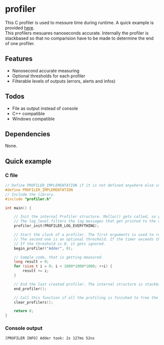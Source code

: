 # profiler

This C profiler is used to messure time during runtime. A quick example is provided [here](#example).  
This profilers mesuares nanoseconds accurate. Internally the profiler is stackbased so that no comparision have to be made to determine the end of one profiler.

## Features

- Nanosecond accurate measuring
- Optional thresholds for each profiler
- Filterable levels of outputs (errors, alerts and infos)

## Todos

- File as output instead of console
- C++ compatible
- Windows compatible

## Dependencies

None.

## Quick example

### C file

```c
// Define PROFILER_IMPLEMENTATION if it is not defined anywhere else in your project.
#define PROFILER_IMPLEMENTATION
// Include the library.
#include "profiler.h"

int main() {

    // Init the internal Profiler structure. Malloc() gets called, so you need to call clear_profilers() to avoid memory leakage.
    // The log_level filters the log messages that get printed to the console.
    profiler_init(PROFILER_LOG_EVERYTHING);

    // Start the clock of a profiler. The first arguments is used to reference this profiler.
    // The second one is an optional threshold. If the timer exceeds the threshold, the log_level is of type PROFILER_LOG_ALERT instead of PROFILER_LOG_INFO.
    // If the threshold is 0, it gets ignored.
    begin_profiler("Adder", 0);

    // Sample code, that is getting measured.
    long result = 0;
    for (size_t i = 0; i < 1000*1000*1000; ++i) {
        result += i;
    }

    // End the last created profiler. The internal structure is stackbased, so that no comparisons have to be made for more optimal performance.
    end_profiler();

    // Call this function if all the profiling is finished to free the memory allocated by init_profilers().
    clear_profilers();

    return 0;
}
```

### Console output

```
[PROFILER INFO] Adder took: 2s 127ms 52ns
```

